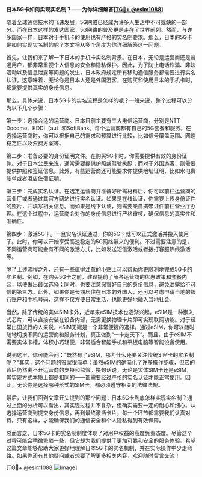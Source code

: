 **日本5G卡如何实现实名制？——为你详细解答[[TG💪+ @esim1088](https://t.me/s/esim1088)]**

随着全球通信技术的飞速发展，5G网络已经成为许多人生活中不可或缺的一部分。而在日本这样的发达国家，5G网络的普及更是走在了世界前列。然而，与许多国家一样，日本对于手机卡的使用也有严格的实名制要求。那么，日本的5G卡是如何实现实名制的呢？本文将从多个角度为你详细解答这一问题。

首先，让我们来了解一下日本的手机卡实名制背景。在日本，无论是运营商还是普通用户，都非常重视个人信息的安全和隐私保护。因此，为了防止电话诈骗、非法活动以及信息泄露等问题的发生，日本政府规定所有移动通信服务都需要进行实名认证。这意味着，无论你是日本人还是外国游客，在购买和使用日本的手机卡时，都需要提供真实的身份信息。

那么，具体来说，日本5G卡的实名流程是怎样的呢？一般来说，整个过程可以分为以下几个步骤：

第一步：选择合适的运营商。日本目前主要有三大电信运营商，分别是NTT Docomo、KDDI（au）和SoftBank。每个运营商都有自己的5G套餐和服务。在选择运营商时，你可以根据自己的需求和预算进行比较，比如信号覆盖范围、网速稳定性以及资费方案等。

第二步：准备必要的身份证明文件。在购买5G卡时，你需要提供有效的身份证件。对于日本公民来说，通常需要提供护照或驾驶执照；而对于外国游客，则需要提供护照和签证信息。此外，有些运营商还可能要求你提供地址证明，比如水电费账单或者酒店住宿证明。

第三步：完成实名认证。在选定运营商并准备好所需材料后，你可以前往运营商的营业厅或者通过其官方网站进行实名认证。如果是在线认证，你需要上传身份证件的照片，并填写相关信息。而如果是线下认证，则需要亲自携带证件前往营业厅办理。在这个过程中，运营商会对你的身份信息进行严格审核，确保信息的真实性和准确性。

第四步：激活5G卡。一旦实名认证通过，你的5G卡就可以正式激活并投入使用了。此时，你可以开始享受高速稳定的5G网络带来的便利。不过需要注意的是，不同运营商可能会有不同的激活方式，比如发送短信激活或者拨打客服热线激活等。

除了上述流程之外，还有一些值得注意的小贴士可以帮助你更顺利地完成5G卡的实名制。例如，在购买5G卡之前，建议提前了解各运营商的优惠政策和套餐内容，以便做出最优选择；同时，也要注意保管好自己的身份信息，避免泄露给不可信的第三方。此外，如果你是长期居住在日本的外国人，还可以考虑申请当地的银行账户和手机号码，这样不仅方便日常生活，也能更好地融入当地社会。

当然，除了传统的实体SIM卡外，近年来eSIM技术也逐渐兴起。eSIM是一种嵌入式芯片，可以直接安装在设备内部，无需更换物理卡片即可实现联网功能。对于经常出国旅行的人来说，eSIM无疑是一个非常便捷的选择。通过eSIM，你可以随时随地切换不同的运营商和服务计划，真正做到“一卡走天下”。而且，由于eSIM不需要实体卡槽，体积小巧轻便，非常适合智能手机和平板电脑等智能设备使用。

说到这里，你可能会问：“既然有了eSIM，那为什么还要关注传统SIM卡的实名制呢？”其实，这个问题的答案很简单：虽然eSIM的确简化了许多操作步骤，但它的背后仍然离不开运营商的支持和监管。换句话说，无论是实体SIM卡还是eSIM，其实现方式本质上都是相同的——都需要经过严格的实名认证才能正常使用。因此，无论你是选择哪种形式的SIM卡，都必须遵守相关的法律法规。

最后，让我们回到文章开头提到的那个问题：日本5G卡到底怎样实现实名制？通过上面的分析可以看出，其实现过程并不复杂，但确实需要一定的耐心和细心。从选择运营商到提交身份信息，再到最终激活卡片，每一个环节都需要我们认真对待。只有这样，才能确保我们的通信安全和个人隐私得到有效保障。

总而言之，日本5G卡的实名制制度体现了对用户权益的高度负责态度。尽管这个过程可能会稍微繁琐一些，但它却为我们提供了更加可靠和安全的服务体验。希望这篇文章能够帮助大家更好地理解日本5G卡的实名机制，并在实际操作中少走弯路。如果你还有其他疑问或者想要了解更多相关内容，欢迎随时留言交流！

[[TG💪+ @esim1088](https://t.me/s/esim1088) ![Image](https://i.postimg.cc/4NQfJmqS/Snipaste-2025-05-13-00-14-12.png)]